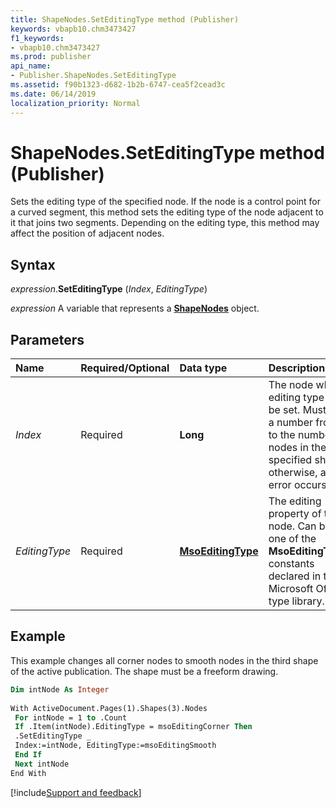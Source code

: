 ```yaml
---
title: ShapeNodes.SetEditingType method (Publisher)
keywords: vbapb10.chm3473427
f1_keywords:
- vbapb10.chm3473427
ms.prod: publisher
api_name:
- Publisher.ShapeNodes.SetEditingType
ms.assetid: f90b1323-d682-1b2b-6747-cea5f2cead3c
ms.date: 06/14/2019
localization_priority: Normal
---
```



# ShapeNodes.SetEditingType method (Publisher)

Sets the editing type of the specified node. If the node is a control point for a curved segment, this method sets the editing type of the node adjacent to it that joins two segments. Depending on the editing type, this method may affect the position of adjacent nodes.


## Syntax

_expression_.**SetEditingType** (_Index_, _EditingType_)

_expression_ A variable that represents a **[ShapeNodes](Publisher.ShapeNodes.md)** object.


## Parameters

|Name|Required/Optional|Data type|Description|
|:-----|:-----|:-----|:-----|
|_Index_|Required| **Long**|The node whose editing type is to be set. Must be a number from 1 to the number of nodes in the specified shape; otherwise, an error occurs.|
|_EditingType_|Required| **[MsoEditingType](Office.MsoEditingType.md)**|The editing property of the node. Can be one of the **MsoEditingType** constants declared in the Microsoft Office type library.|


## Example

This example changes all corner nodes to smooth nodes in the third shape of the active publication. The shape must be a freeform drawing.

```vb
Dim intNode As Integer 
 
With ActiveDocument.Pages(1).Shapes(3).Nodes 
 For intNode = 1 to .Count 
 If .Item(intNode).EditingType = msoEditingCorner Then 
 .SetEditingType _ 
 Index:=intNode, EditingType:=msoEditingSmooth 
 End If 
 Next intNode 
End With 

```

[!include[Support and feedback](~/includes/feedback-boilerplate.md)]